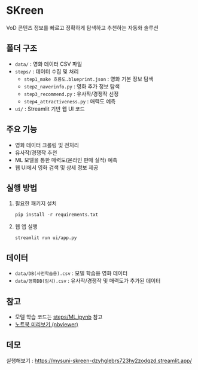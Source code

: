 # SKreen

VoD 콘텐츠 정보를 빠르고 정확하게 탐색하고 추천하는 자동화 솔루션

## 폴더 구조
- `data/` : 영화 데이터 CSV 파일
- `steps/` : 데이터 수집 및 처리  
  - `step1_make 흐름도.blueprint.json` : 영화 기본 정보 탐색  
  - `step2_naverinfo.py` : 영화 추가 정보 탐색  
  - `step3_recommend.py` : 유사작/경쟁작 선정  
  - `step4_attractiveness.py` : 매력도 예측
- `ui/` : Streamlit 기반 웹 UI 코드

## 주요 기능
- 영화 데이터 크롤링 및 전처리
- 유사작/경쟁작 추천
- ML 모델을 통한 매력도(온라인 판매 실적) 예측
- 웹 UI에서 영화 검색 및 상세 정보 제공

## 실행 방법
1. 필요한 패키지 설치  
   ```
   pip install -r requirements.txt
   ```
2. 웹 앱 실행  
   ```
   streamlit run ui/app.py
   ```

## 데이터
- `data/DB(사전학습용).csv` : 모델 학습용 영화 데이터
- `data/영화DB(임시).csv` : 유사작/경쟁작 및 매력도가 추가된 데이터

## 참고
- 모델 학습 코드는 [steps/ML.ipynb](/steps/ML.ipynb) 참고
- [노트북 미리보기 (nbviewer)](https://nbviewer.org/github/leejeongyeon-111/mysuni-SKreen/blob/main/steps/ML.ipynb)

## 데모
실행해보기 : https://mysuni-skreen-dzyhglebrs723hy2zodqzd.streamlit.app/
